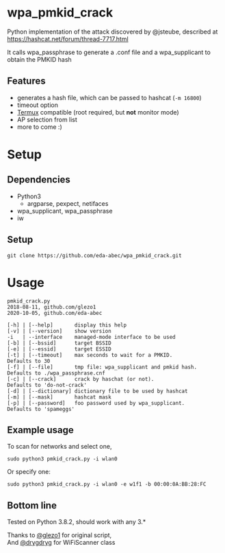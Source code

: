 # wpa_pmkid_crack
Python implementation of the attack discovered by @jsteube, described at https://hashcat.net/forum/thread-7717.html

It calls wpa_passphrase to generate a .conf file and a wpa_supplicant to obtain the PMKID hash

## Features
- generates a hash file, which can be passed to hashcat (`-m 16800`)
- timeout option
- [Termux](https://termux.com/) compatible (root required, but __not__ monitor mode)
- AP selection from list
- more to come :)

# Setup
## Dependencies
- Python3
  - argparse, pexpect, netifaces
- wpa_supplicant, wpa_passphrase
- iw

## Setup
```
git clone https://github.com/eda-abec/wpa_pmkid_crack.git
```

# Usage
```
pmkid_crack.py
2018-08-11, github.com/glezo1
2020-10-05, github.com/eda-abec

[-h] | [--help]       display this help
[-v] | [--version]    show version
-i   | --interface    managed-mode interface to be used
[-b] | [--bssid]      target BSSID
[-e] | [--essid]      target ESSID
[-t] | [--timeout]    max seconds to wait for a PMKID.         Defaults to 30
[-f] | [--file]       tmp file: wpa_supplicant and pmkid hash. Defaults to ./wpa_passphrase.cnf
[-c] | [--crack]      crack by haschat (or not).               Defaults to 'do-not-crack'
[-d] | [--dictionary] dictionary file to be used by hashcat
[-m] | [--mask]       hashcat mask
[-p] | [--password]   foo password used by wpa_supplicant.     Defaults to 'spameggs'
```

## Example usage

To scan for networks and select one,
```
sudo python3 pmkid_crack.py -i wlan0
```

Or specify one:
```
sudo python3 pmkid_crack.py -i wlan0 -e w1f1 -b 00:00:0A:BB:28:FC
```

## Bottom line

Tested on Python 3.8.2, should work with any 3.*

Thanks to [@glezo1](https://github.com/glezo1) for original script,<br>
And [@drygdryg](https://github.com/drygdryg/) for WiFiScanner class
